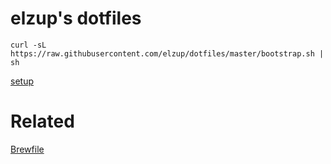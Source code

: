# elzup's dotfiles

```
curl -sL https://raw.githubusercontent.com/elzup/dotfiles/master/bootstrap.sh | sh
```

[setup](https://github.com/elzup/dotfiles/wiki)

# Related

[Brewfile](https://github.com/elzup/Brewfile)
